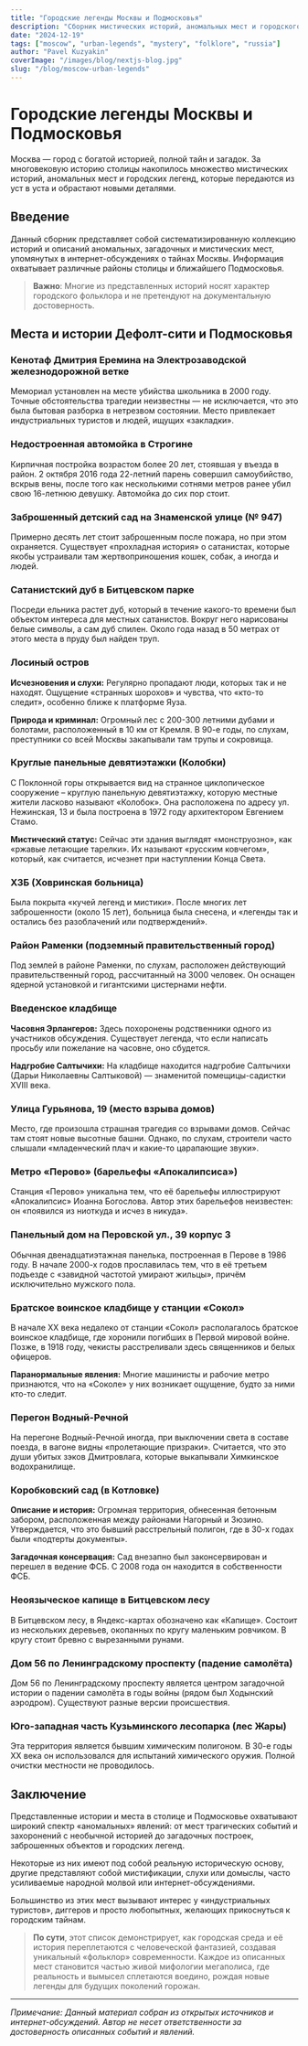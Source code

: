 ```yaml
---
title: "Городские легенды Москвы и Подмосковья"
description: "Сборник мистических историй, аномальных мест и городского фольклора столицы"
date: "2024-12-19"
tags: ["moscow", "urban-legends", "mystery", "folklore", "russia"]
author: "Pavel Kuzyakin"
coverImage: "/images/blog/nextjs-blog.jpg"
slug: "/blog/moscow-urban-legends"
---
```


# Городские легенды Москвы и Подмосковья

Москва — город с богатой историей, полной тайн и загадок. За многовековую историю столицы накопилось множество мистических историй, аномальных мест и городских легенд, которые передаются из уст в уста и обрастают новыми деталями.

## Введение

Данный сборник представляет собой систематизированную коллекцию историй и описаний аномальных, загадочных и мистических мест, упомянутых в интернет-обсуждениях о тайнах Москвы. Информация охватывает различные районы столицы и ближайшего Подмосковья.

> **Важно**: Многие из представленных историй носят характер городского фольклора и не претендуют на документальную достоверность.

## Места и истории Дефолт-сити и Подмосковья

### Кенотаф Дмитрия Еремина на Электрозаводской железнодорожной ветке

Мемориал установлен на месте убийства школьника в 2000 году. Точные обстоятельства трагедии неизвестны — не исключается, что это была бытовая разборка в нетрезвом состоянии. Место привлекает индустриальных туристов и людей, ищущих «закладки».

### Недостроенная автомойка в Строгине

Кирпичная постройка возрастом более 20 лет, стоявшая у въезда в район. 2 октября 2016 года 22-летний парень совершил самоубийство, вскрыв вены, после того как несколькими сотнями метров ранее убил свою 16-летнюю девушку. Автомойка до сих пор стоит.

### Заброшенный детский сад на Знаменской улице (№ 947)

Примерно десять лет стоит заброшенным после пожара, но при этом охраняется. Существует «прохладная история» о сатанистах, которые якобы устраивали там жертвоприношения кошек, собак, а иногда и людей.

### Сатанистский дуб в Битцевском парке

Посреди ельника растет дуб, который в течение какого-то времени был объектом интереса для местных сатанистов. Вокруг него нарисованы белые символы, а сам дуб спилен. Около года назад в 50 метрах от этого места в пруду был найден труп.

### Лосиный остров

**Исчезновения и слухи:** Регулярно пропадают люди, которых так и не находят. Ощущение «странных шорохов» и чувства, что «кто-то следит», особенно ближе к платформе Яуза.

**Природа и криминал:** Огромный лес с 200-300 летними дубами и болотами, расположенный в 10 км от Кремля. В 90-е годы, по слухам, преступники со всей Москвы закапывали там трупы и сокровища.

### Круглые панельные девятиэтажки (Колобки)

С Поклонной горы открывается вид на странное циклопическое сооружение – круглую панельную девятиэтажку, которую местные жители ласково называют «Колобок». Она расположена по адресу ул. Нежинская, 13 и была построена в 1972 году архитектором Евгением Стамо.

**Мистический статус:** Сейчас эти здания выглядят «монструозно», как «ржавые летающие тарелки». Их называют «русским ковчегом», который, как считается, исчезнет при наступлении Конца Света.

### ХЗБ (Ховринская больница)

Была покрыта «кучей легенд и мистики». После многих лет заброшенности (около 15 лет), больница была снесена, и «легенды так и остались без разоблачений или подтверждений».

### Район Раменки (подземный правительственный город)

Под землей в районе Раменки, по слухам, расположен действующий правительственный город, рассчитанный на 3000 человек. Он оснащен ядерной установкой и гигантскими цистернами нефти.

### Введенское кладбище

**Часовня Эрлангеров:** Здесь похоронены родственники одного из участников обсуждения. Существует легенда, что если написать просьбу или пожелание на часовне, оно сбудется.

**Надгробие Салтычихи:** На кладбище находится надгробие Салтычихи (Дарьи Николаевны Салтыковой) — знаменитой помещицы-садистки XVIII века.

### Улица Гурьянова, 19 (место взрыва домов)

Место, где произошла страшная трагедия со взрывами домов. Сейчас там стоят новые высотные башни. Однако, по слухам, строители часто слышали «младенческий плач и какие-то царапающие звуки».

### Метро «Перово» (барельефы «Апокалипсиса»)

Станция «Перово» уникальна тем, что её барельефы иллюстрируют «Апокалипсис» Иоанна Богослова. Автор этих барельефов неизвестен: он «появился из ниоткуда и исчез в никуда».

### Панельный дом на Перовской ул., 39 корпус 3

Обычная двенадцатиэтажная панелька, построенная в Перове в 1986 году. В начале 2000-х годов прославилась тем, что в её третьем подъезде с «завидной частотой умирают жильцы», причём исключительно мужского пола.

### Братское воинское кладбище у станции «Сокол»

В начале XX века недалеко от станции «Сокол» располагалось братское воинское кладбище, где хоронили погибших в Первой мировой войне. Позже, в 1918 году, чекисты расстреливали здесь священников и белых офицеров.

**Паранормальные явления:** Многие машинисты и рабочие метро признаются, что на «Соколе» у них возникает ощущение, будто за ними кто-то следит.

### Перегон Водный-Речной

На перегоне Водный-Речной иногда, при выключении света в составе поезда, в вагоне видны «пролетающие призраки». Считается, что это души убитых зэков Дмитровлага, которые выкапывали Химкинское водохранилище.

### Коробковский сад (в Котловке)

**Описание и история:** Огромная территория, обнесенная бетонным забором, расположенная между районами Нагорный и Зюзино. Утверждается, что это бывший расстрельный полигон, где в 30-х годах были «подтерты документы».

**Загадочная консервация:** Сад внезапно был законсервирован и перешел в ведение ФСБ. С 2008 года он находится в собственности ФСБ.

### Неоязыческое капище в Битцевском лесу

В Битцевском лесу, в Яндекс-картах обозначено как «Капище». Состоит из нескольких деревьев, окопанных по кругу маленьким ровчиком. В кругу стоит бревно с вырезанными рунами.

### Дом 56 по Ленинградскому проспекту (падение самолёта)

Дом 56 по Ленинградскому проспекту является центром загадочной истории о падении самолёта в годы войны (рядом был Ходынский аэродром). Существуют разные версии происшествия.

### Юго-западная часть Кузьминского лесопарка (лес Жары)

Эта территория является бывшим химическим полигоном. В 30-е годы XX века он использовался для испытаний химического оружия. Полной очистки местности не проводилось.

## Заключение

Представленные истории и места в столице и Подмосковье охватывают широкий спектр «аномальных» явлений: от мест трагических событий и захоронений с необычной историей до загадочных построек, заброшенных объектов и городских легенд.

Некоторые из них имеют под собой реальную историческую основу, другие представляют собой мистификации, слухи или домыслы, часто усиливаемые народной молвой или интернет-обсуждениями.

Большинство из этих мест вызывают интерес у «индустриальных туристов», диггеров и просто любопытных, желающих прикоснуться к городским тайнам.

> **По сути**, этот список демонстрирует, как городская среда и её история переплетаются с человеческой фантазией, создавая уникальный «фольклор» современности. Каждое из описанных мест становится частью живой мифологии мегаполиса, где реальность и вымысел сплетаются воедино, рождая новые легенды для будущих поколений горожан.

---

*Примечание: Данный материал собран из открытых источников и интернет-обсуждений. Автор не несет ответственности за достоверность описанных событий и явлений.*

